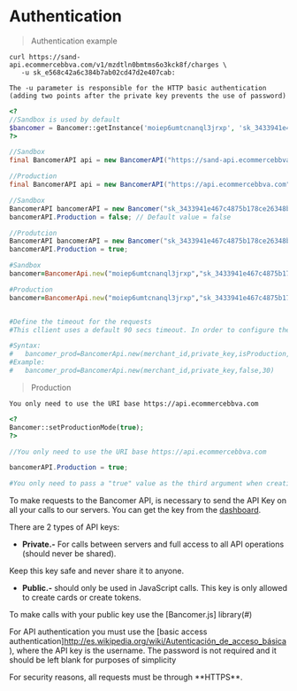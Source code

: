 # Authentication

> Authentication example

```shell
curl https://sand-api.ecommercebbva.com/v1/mzdtln0bmtms6o3kck8f/charges \
   -u sk_e568c42a6c384b7ab02cd47d2e407cab:

The -u parameter is responsible for the HTTP basic authentication (adding two points after the private key prevents the use of password)
```

```php
<? 
//Sandbox is used by default 
$bancomer = Bancomer::getInstance('moiep6umtcnanql3jrxp', 'sk_3433941e467c4875b178ce26348b0fac'); 
?>
```

```java
//Sandbox
final BancomerAPI api = new BancomerAPI("https://sand-api.ecommercebbva.com", "moiep6umtcnanql3jrxp", "sk_3433941e467c4875b178ce26348b0fac");

//Production
final BancomerAPI api = new BancomerAPI("https://api.ecommercebbva.com", "moiep6umtcnanql3jrxp", "sk_3433941e467c4875b178ce26348b0fac");
```

```csharp
//Sandbox
BancomerAPI bancomerAPI = new Bancomer("sk_3433941e467c4875b178ce26348b0fac", "moiep6umtcnanql3jrxp");
bancomerAPI.Production = false; // Default value = false

//Produtcion
BancomerAPI bancomerAPI = new Bancomer("sk_3433941e467c4875b178ce26348b0fac", "moiep6umtcnanql3jrxp");
bancomerAPI.Production = true;
```

```ruby
#Sandbox
bancomer=BancomerApi.new("moiep6umtcnanql3jrxp","sk_3433941e467c4875b178ce26348b0fac")

#Production
bancomer=BancomerApi.new("moiep6umtcnanql3jrxp","sk_3433941e467c4875b178ce26348b0fac", true)


#Define the timeout for the requests
#This cllient uses a default 90 secs timeout. In order to configure the timeout used to create request to the bancomer services, you need to clearly define the kind of environment, followed by the new timeout value for the request:

#Syntax:
#   bancomer_prod=BancomerApi.new(merchant_id,private_key,isProduction,timeout)
#Example:
#   bancomer_prod=BancomerApi.new(merchant_id,private_key,false,30)
```

> Production 

```shell
You only need to use the URI base https://api.ecommercebbva.com
```

```php
<? 
Bancomer::setProductionMode(true); 
?>
```

```java
//You only need to use the URI base https://api.ecommercebbva.com
```

```csharp
bancomerAPI.Production = true;
```

```ruby
#You only need to pass a "true" value as the third argument when creating the BancomerApi object. 
```

To make requests to the Bancomer API, is necessary to send the API Key on all your calls to our servers. You can get the key from the [dashboard](https://sandbox-dashboard.bancomer.mx).

There are 2 types of API keys:

* **Private.-** 
For calls between servers and full access to all API operations (should never be shared).

<aside class="warning">
Keep this key safe and never share it to anyone.
</aside>

* **Public.-**
should only be used in JavaScript calls. This key is only allowed to create cards or create tokens.

<aside class="notice">
To make calls with your public key use the [Bancomer.js] library(#)
</aside>

For API authentication you must use the [basic access authentication]http://es.wikipedia.org/wiki/Autenticación_de_acceso_básica), where the API key is the username. The password is not required and it should be left blank for purposes of simplicity

<aside class="notice">
For security reasons, all requests must be through **HTTPS**.
</aside>